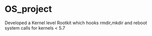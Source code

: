 # OS_project
Developed a Kernel level Rootkit which hooks rmdir,mkdir and reboot system calls for kernels &lt; 5.7
